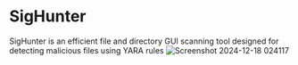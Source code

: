 # SigHunter
SigHunter is an efficient file and directory GUI scanning tool designed for detecting malicious files using YARA rules
![Screenshot 2024-12-18 024117](https://github.com/user-attachments/assets/f39f8cbe-ed9c-43f2-b4b9-5aa9ff6561bd)
